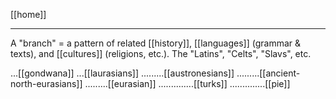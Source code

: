 [[home]]

---

A "branch" = a pattern of related [[history]], [[languages]] (grammar & texts), and [[cultures]] (religions, etc.). The "Latins", "Celts", "Slavs", etc.




...[[gondwana]]
...[[laurasians]]
.........[[austronesians]]
.........[[ancient-north-eurasians]]
.........[[eurasian]]
..............[[turks]]
..............[[pie]]

